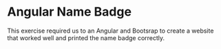 Angular Name Badge
====================

This exercise required us to an Angular and Bootsrap to create a website that worked well and printed the name badge correctly.